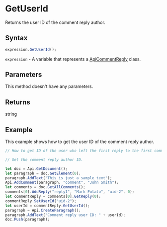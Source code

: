 # GetUserId

Returns the user ID of the comment reply author.

## Syntax

```javascript
expression.GetUserId();
```

`expression` - A variable that represents a [ApiCommentReply](../ApiCommentReply.md) class.

## Parameters

This method doesn't have any parameters.

## Returns

string

## Example

This example shows how to get the user ID of the comment reply author.

```javascript editor-docx
// How to get ID of the user who left the first reply to the first comment.

// Get the comment reply author ID.

let doc = Api.GetDocument();
let paragraph = doc.GetElement(0);
paragraph.AddText("This is just a sample text");
Api.AddComment(paragraph, "comment", "John Smith");
let comments = doc.GetAllComments();
comments[0].AddReply("reply1", "Mark Potato", "uid-2", 0);
let commentReply = comments[0].GetReply(0);
commentReply.SetUserId("uid-2");
let userId = commentReply.GetUserId();
paragraph = Api.CreateParagraph();
paragraph.AddText("Comment reply user ID: " + userId);
doc.Push(paragraph);
```

